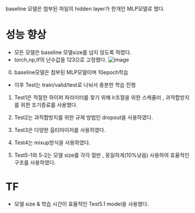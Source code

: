 
baseline 모델은 첨부된 파일의 hidden layer가 한개인 MLP모델로 했다.

# 성능 향상
- 모든 모델은 baseline 모델size를 넘지 않도록 하였다.
- torch,np,tf의 난수값을 123으로 고정했다.
![image](https://github.com/mindang/KDT-AI-Assinment/assets/91838563/ae1dba1e-1c86-4ccc-8660-7983fd6ede48)

0. baseline모델은 첨부된 MLP모델이며 10epoch학습
- 이후 Test는 train/valid/test로 나눠서 충분한 학습 진행

1. Test1은 적절한 하이퍼 파라미터를 찾기 위해 lr조절을 위한 스케줄러 , 과적합방지를 위한 조기종료를 사용했다.

2. Test2는 과적합방지를 위한 규제 방법인 dropout을 사용하였다.

3. Test3은 다양한 옵티마이저를 사용하였다.

4. Test4는 mixup방식을 사용하였다.

5. Test5-1와 5-2는 모델 size를 각각 절반 , 동일하게(10%낮음) 사용하여 효율적인 구조를 사용하였다.

# TF
- 모델 size & 학습 시간이 효율적인 Test5.1 model을 사용했다.
